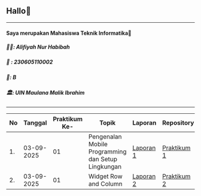 ## Hallo👋

------------


#### Saya merupakan Mahasiswa Teknik Informatika🤩
##### 👩‍💻: Alifiyah Nur Habibah
##### 🔡 : 230605110002
##### 🏫: B
##### 🏛️: UIN Maulana Malik Ibrahim

------------
| No | Tanggal | Praktikum Ke- | Topik | Laporan | Repository |
|---|---|---|---|---|---|
| 1. | 03-09-2025 | 01 | Pengenalan Mobile Programming dan Setup Lingkungan | [Laporan 1](https://drive.google.com/file/d/1L63d3-741p1gy9ibakKdKoUHh1JP/view?usp=sharing) | [Praktikum 1](https://github.com/Alifiyah-NH/Praktikum-1.git) |
| 2. | 03-09-2025 | 01 | Widget Row and Column | [Laporan 2](http://https://drive.google.com/file/d/1VkpxcXxeYcEF-7hrYvN17z8bZb3lFY1H/view?usp=sharing "Laporan 2") | [Praktikum 2](http://https://github.com/Alifiyahenha/Praktikum-Mobille-2.git "Praktikum 2") |
